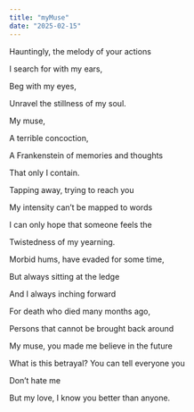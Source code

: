 ```yaml
---
title: "myMuse"
date: "2025-02-15"
---
```


Hauntingly, the melody of your actions

I search for with my ears, 

Beg with my eyes,

Unravel the stillness of my soul.

My muse,

A terrible concoction,

A Frankenstein of memories and thoughts

That only I contain.

Tapping away, trying to reach you

My intensity can’t be mapped to words

I can only hope that someone feels the

Twistedness of my yearning.

Morbid hums, have evaded for some time,

But always sitting at the ledge

And I always inching forward

For death who died many months ago,

Persons that cannot be brought back around

My muse, you made me believe in the future

What is this betrayal? You can tell everyone you

Don’t hate me

But my love, I know you better than anyone.